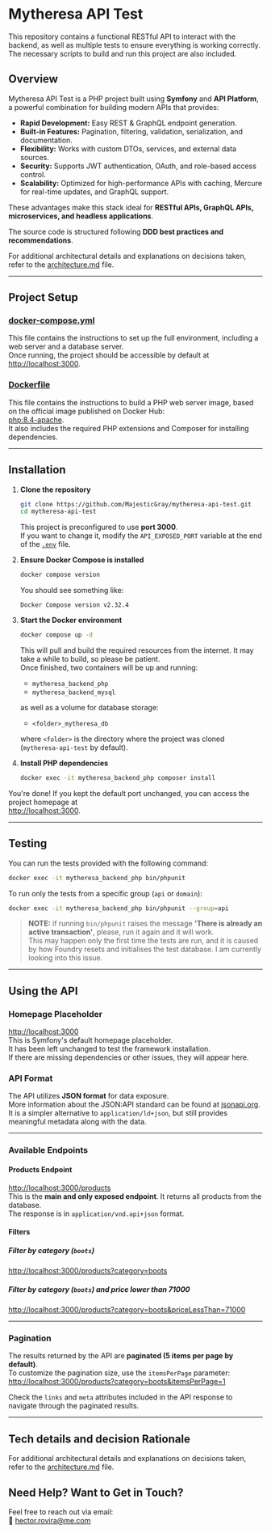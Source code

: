 # Mytheresa API Test

This repository contains a functional RESTful API to interact with the backend, as well as multiple tests to ensure everything is working correctly.  
The necessary scripts to build and run this project are also included.

## Overview

Mytheresa API Test is a PHP project built using **Symfony** and **API Platform**, a powerful combination for building modern APIs that provides:

- **Rapid Development:** Easy REST & GraphQL endpoint generation.
- **Built-in Features:** Pagination, filtering, validation, serialization, and documentation.
- **Flexibility:** Works with custom DTOs, services, and external data sources.
- **Security:** Supports JWT authentication, OAuth, and role-based access control.
- **Scalability:** Optimized for high-performance APIs with caching, Mercure for real-time updates, and GraphQL support.

These advantages make this stack ideal for **RESTful APIs, GraphQL APIs, microservices, and headless applications**.

The source code is structured following **DDD best practices and recommendations**.

For additional architectural details and explanations on decisions taken, refer to the [architecture.md](architecture.md) file.

---

## **Project Setup**

### [docker-compose.yml](docker-compose.yml)
This file contains the instructions to set up the full environment, including a web server and a database server.  
Once running, the project should be accessible by default at [http://localhost:3000](http://localhost:3000).

### [Dockerfile](Dockerfile)
This file contains the instructions to build a PHP web server image, based on the official image published on Docker Hub:  
[php:8.4-apache](https://hub.docker.com/layers/library/php/8.4-apache/images/sha256-f722d3f411b2951405044dfe1c6a7ffd2bbd8662f4b7cfd7ab162974767a38a4).  
It also includes the required PHP extensions and Composer for installing dependencies.

---

## **Installation**

1. **Clone the repository**
   ```sh
   git clone https://github.com/MajesticGray/mytheresa-api-test.git
   cd mytheresa-api-test
   ```
   
   This project is preconfigured to use **port 3000**.  
   If you want to change it, modify the `API_EXPOSED_PORT` variable at the end of the [`.env`](.env#L35) file.

2. **Ensure Docker Compose is installed**
   ```sh
   docker compose version
   ```
   You should see something like:
   ```
   Docker Compose version v2.32.4
   ```

3. **Start the Docker environment**
   ```sh
   docker compose up -d
   ```

   This will pull and build the required resources from the internet.  It may take a while to build, so please be patient.  
   Once finished, two containers will be up and running:

   - `mytheresa_backend_php`
   - `mytheresa_backend_mysql`

   as well as a volume for database storage:

   - `<folder>_mytheresa_db`

   where `<folder>` is the directory where the project was cloned (`mytheresa-api-test` by default).

4. **Install PHP dependencies**
   ```sh
   docker exec -it mytheresa_backend_php composer install
   ```

You're done! If you kept the default port unchanged, you can access the project homepage at  
[http://localhost:3000](http://localhost:3000).

---

## **Testing**

You can run the tests provided with the following command:

```sh
docker exec -it mytheresa_backend_php bin/phpunit
```

To run only the tests from a specific group (`api` or `domain`):
```sh
docker exec -it mytheresa_backend_php bin/phpunit --group=api
```

> **NOTE:** if running `bin/phpunit` raises the message **'There is already an active transaction'**, please, run it again and it will work.  
> This may happen only the first time the tests are run, and it is caused by how Foundry resets and initialises the test database.
> I am currently looking into this issue.

---

## **Using the API**

### **Homepage Placeholder**
[http://localhost:3000](http://localhost:3000)  
This is Symfony's default homepage placeholder.  
It has been left unchanged to test the framework installation.  
If there are missing dependencies or other issues, they will appear here.

### **API Format**
The API utilizes **JSON format** for data exposure.  
More information about the JSON:API standard can be found at [jsonapi.org](https://jsonapi.org/).  
It is a simpler alternative to `application/ld+json`, but still provides meaningful metadata along with the data.

---

### **Available Endpoints**

#### **Products Endpoint**
[http://localhost:3000/products](http://localhost:3000/products)  
This is the **main and only exposed endpoint**. It returns all products from the database.  
The response is in `application/vnd.api+json` format.

#### **Filters**

##### **Filter by category (`boots`)**
[http://localhost:3000/products?category=boots](http://localhost:3000/products?category=boots)

##### **Filter by category (`boots`) and price lower than 71000**
[http://localhost:3000/products?category=boots&priceLessThan=71000](http://localhost:3000/products?category=boots&priceLessThan=71000)

---

### **Pagination**
The results returned by the API are **paginated (5 items per page by default)**.  
To customize the pagination size, use the `itemsPerPage` parameter:
[http://localhost:3000/products?category=boots&itemsPerPage=1](http://localhost:3000/products?category=boots&itemsPerPage=1)

Check the `links` and `meta` attributes included in the API response to navigate through the paginated results.

---

## **Tech details and decision Rationale**

For additional architectural details and explanations on decisions taken, refer to the [architecture.md](architecture.md) file.

## **Need Help? Want to Get in Touch?**
Feel free to reach out via email:  
📧 [hector.rovira@me.com](mailto:hector.rovira@me.com)
